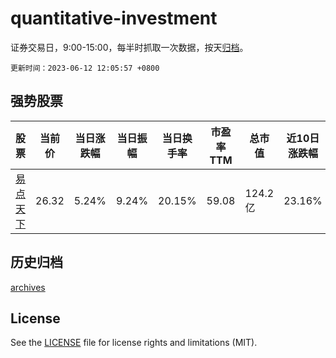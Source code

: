 # quantitative-investment

证券交易日，9:00-15:00，每半时抓取一次数据，按天[归档](archives)。

`更新时间：2023-06-12 12:05:57 +0800`

## 强势股票

|股票|当前价|当日涨跌幅|当日振幅|当日换手率|市盈率TTM|总市值|近10日涨跌幅|
|----|----|----|----|----|----|----|----|
|[易点天下](https://xueqiu.com/S/SZ301171)|26.32|5.24%|9.24%|20.15%|59.08|124.2亿|23.16%|

## 历史归档

[archives](archives)

## License

See the [LICENSE](LICENSE) file for license rights and limitations (MIT).